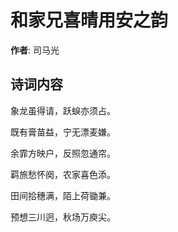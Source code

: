 # 和家兄喜晴用安之韵

**作者**: 司马光

## 诗词内容

象龙虽得请，跃蜧亦须占。

既有膏苗益，宁无漂麦嫌。

余霏方映户，反照忽通帘。

羁旅愁怀阕，农家喜色添。

田间拾穗满，陌上荷锄兼。

预想三川迥，秋场万庾尖。

